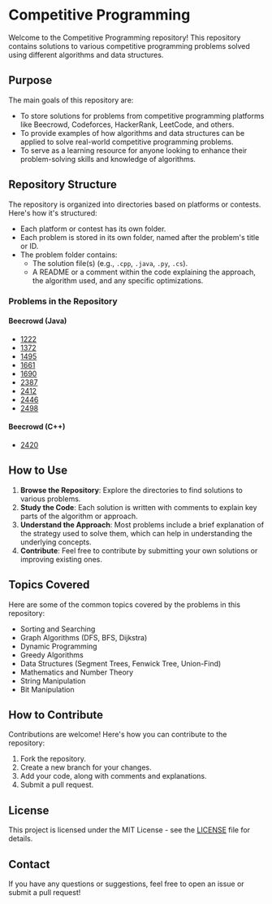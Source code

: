# Competitive Programming

Welcome to the Competitive Programming repository! This repository contains solutions to various competitive programming problems solved using different algorithms and data structures.

## Purpose

The main goals of this repository are:
- To store solutions for problems from competitive programming platforms like Beecrowd, Codeforces, HackerRank, LeetCode, and others.
- To provide examples of how algorithms and data structures can be applied to solve real-world competitive programming problems.
- To serve as a learning resource for anyone looking to enhance their problem-solving skills and knowledge of algorithms.

## Repository Structure

The repository is organized into directories based on platforms or contests. Here's how it's structured:

- Each platform or contest has its own folder.
- Each problem is stored in its own folder, named after the problem's title or ID.
- The problem folder contains:
  - The solution file(s) (e.g., `.cpp`, `.java`, `.py`, `.cs`).
  - A README or a comment within the code explaining the approach, the algorithm used, and any specific optimizations.

### Problems in the Repository

#### Beecrowd (Java)
- [1222](./beecrowd/java/1222/Main.java)
- [1372](./beecrowd/java/1372/Main.java)
- [1495](./beecrowd/java/1495/Main.java)
- [1661](./beecrowd/java/1661/Main.java)
- [1690](./beecrowd/java/1690/Main.java)
- [2387](./beecrowd/java/2387/Main.java)
- [2412](./beecrowd/java/2412/Main.java)
- [2446](./beecrowd/java/2446/Main.java)
- [2498](./beecrowd/java/2498/Main.java)

#### Beecrowd (C++)
- [2420](./beecrowd/c++/2420/TerritoryWar.cpp)

## How to Use

1. **Browse the Repository**: Explore the directories to find solutions to various problems.
2. **Study the Code**: Each solution is written with comments to explain key parts of the algorithm or approach.
3. **Understand the Approach**: Most problems include a brief explanation of the strategy used to solve them, which can help in understanding the underlying concepts.
4. **Contribute**: Feel free to contribute by submitting your own solutions or improving existing ones.

## Topics Covered

Here are some of the common topics covered by the problems in this repository:

- Sorting and Searching
- Graph Algorithms (DFS, BFS, Dijkstra)
- Dynamic Programming
- Greedy Algorithms
- Data Structures (Segment Trees, Fenwick Tree, Union-Find)
- Mathematics and Number Theory
- String Manipulation
- Bit Manipulation

## How to Contribute

Contributions are welcome! Here's how you can contribute to the repository:

1. Fork the repository.
2. Create a new branch for your changes.
3. Add your code, along with comments and explanations.
4. Submit a pull request.

## License

This project is licensed under the MIT License - see the [LICENSE](LICENSE) file for details.

## Contact

If you have any questions or suggestions, feel free to open an issue or submit a pull request!